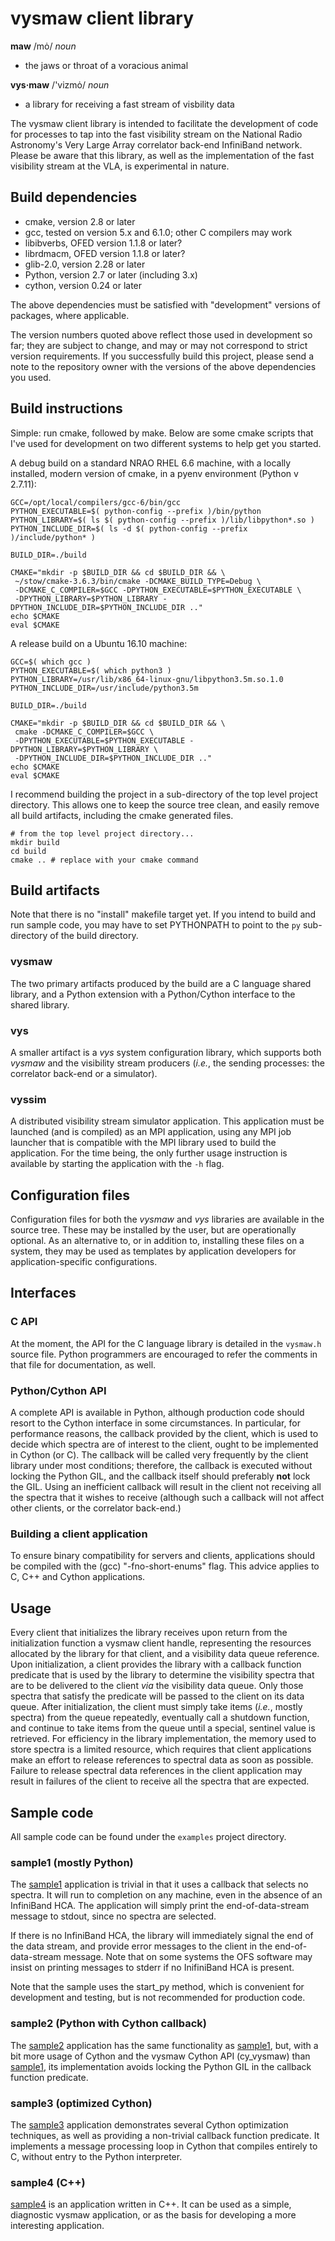 # vysmaw client library

**maw** /mȯ/
  _noun_
  * the jaws or throat of a voracious animal

**vys·maw** /'vizmȯ/
  _noun_
  * a library for receiving a fast stream of visbility data

The vysmaw client library is intended to facilitate the development of code for
processes to tap into the fast visibility stream on the National Radio
Astronomy's Very Large Array correlator back-end InfiniBand network. Please be
aware that this library, as well as the implementation of the fast visibility
stream at the VLA, is experimental in nature.

## Build dependencies

  * cmake, version 2.8 or later
  * gcc, tested on version 5.x and 6.1.0; other C compilers may work
  * libibverbs, OFED version 1.1.8 or later?
  * librdmacm, OFED version 1.1.8 or later?
  * glib-2.0, version 2.28 or later
  * Python, version 2.7 or later (including 3.x)
  * cython, version 0.24 or later

The above dependencies must be satisfied with "development" versions of
packages, where applicable.

The version numbers quoted above reflect those used in development so far; they
are subject to change, and may or may not correspond to strict version
requirements. If you successfully build this project, please send a note to the
repository owner with the versions of the above dependencies you used.

## Build instructions

Simple: run cmake, followed by make. Below are some cmake scripts that I've used
for development on two different systems to help get you started.

A debug build on a standard NRAO RHEL 6.6 machine, with a locally installed,
modern version of cmake, in a pyenv environment (Python v 2.7.11):

``` shell
GCC=/opt/local/compilers/gcc-6/bin/gcc
PYTHON_EXECUTABLE=$( python-config --prefix )/bin/python
PYTHON_LIBRARY=$( ls $( python-config --prefix )/lib/libpython*.so )
PYTHON_INCLUDE_DIR=$( ls -d $( python-config --prefix )/include/python* )

BUILD_DIR=./build

CMAKE="mkdir -p $BUILD_DIR && cd $BUILD_DIR && \
 ~/stow/cmake-3.6.3/bin/cmake -DCMAKE_BUILD_TYPE=Debug \
 -DCMAKE_C_COMPILER=$GCC -DPYTHON_EXECUTABLE=$PYTHON_EXECUTABLE \
 -DPYTHON_LIBRARY=$PYTHON_LIBRARY -DPYTHON_INCLUDE_DIR=$PYTHON_INCLUDE_DIR .."
echo $CMAKE
eval $CMAKE
```

A release build on a Ubuntu 16.10 machine:

``` shell
GCC=$( which gcc )
PYTHON_EXECUTABLE=$( which python3 )
PYTHON_LIBRARY=/usr/lib/x86_64-linux-gnu/libpython3.5m.so.1.0
PYTHON_INCLUDE_DIR=/usr/include/python3.5m

BUILD_DIR=./build

CMAKE="mkdir -p $BUILD_DIR && cd $BUILD_DIR && \
 cmake -DCMAKE_C_COMPILER=$GCC \
 -DPYTHON_EXECUTABLE=$PYTHON_EXECUTABLE -DPYTHON_LIBRARY=$PYTHON_LIBRARY \
 -DPYTHON_INCLUDE_DIR=$PYTHON_INCLUDE_DIR .."
echo $CMAKE
eval $CMAKE
```

I recommend building the project in a sub-directory of the top level project
directory. This allows one to keep the source tree clean, and easily remove all
build artifacts, including the cmake generated files.

``` shell
# from the top level project directory...
mkdir build
cd build
cmake .. # replace with your cmake command
```

## Build artifacts

Note that there is no "install" makefile target yet. If you intend to build and
run sample code, you may have to set PYTHONPATH to point to the `py`
sub-directory of the build directory.

### vysmaw

The two primary artifacts produced by the build are a C language shared library,
and a Python extension with a Python/Cython interface to the shared library.

### vys

A smaller artifact is a _vys_ system configuration library, which supports both
_vysmaw_ and the visibility stream producers (_i.e._, the sending processes: the
correlator back-end or a simulator).

### vyssim

A distributed visibility stream simulator application. This application must be
launched (and is compiled) as an MPI application, using any MPI job launcher
that is compatible with the MPI library used to build the application. For the
time being, the only further usage instruction is available by starting the
application with the ```-h``` flag.

## Configuration files

Configuration files for both the _vysmaw_ and _vys_ libraries are available in
the source tree. These may be installed by the user, but are operationally
optional. As an alternative to, or in addition to, installing these files on a
system, they may be used as templates by application developers for
application-specific configurations.

## Interfaces

### C API

At the moment, the API for the C language library is detailed in the `vysmaw.h`
source file. Python programmers are encouraged to refer the comments in that
file for documentation, as well.

### Python/Cython API

A complete API is available in Python, although production code should resort to
the Cython interface in some circumstances. In particular, for performance
reasons, the callback provided by the client, which is used to decide which
spectra are of interest to the client, ought to be implemented in Cython (or C).
The callback will be called very frequently by the client library under most
conditions; therefore, the callback is executed without locking the Python GIL,
and the callback itself should preferably **not** lock the GIL. Using an
inefficient callback will result in the client not receiving all the spectra
that it wishes to receive (although such a callback will not affect other
clients, or the correlator back-end.)

### Building a client application

To ensure binary compatibility for servers and clients, applications should be
compiled with the (gcc) "-fno-short-enums" flag. This advice applies to C, C++
and Cython applications.

## Usage

Every client that initializes the library receives upon return from the
initialization function a vysmaw client handle, representing the resources
allocated by the library for that client, and a visibility data queue reference.
Upon initialization, a client provides the library with a callback function
predicate that is used by the library to determine the visibility spectra that
are to be delivered to the client _via_ the visibility data queue. Only those
spectra that satisfy the predicate will be passed to the client on its data
queue. After initialization, the client must simply take items (_i.e._, mostly
spectra) from the queue repeatedly, eventually call a shutdown function, and
continue to take items from the queue until a special, sentinel value is
retrieved. For efficiency in the library implementation, the memory used to
store spectra is a limited resource, which requires that client applications
make an effort to release references to spectral data as soon as
possible. Failure to release spectral data references in the client application
may result in failures of the client to receive all the spectra that are
expected.

## Sample code

All sample code can be found under the `examples` project directory.

### sample1 (mostly Python)

The [sample1](examples/sample1.pyx) application is trivial in that it uses a
callback that selects no spectra. It will run to completion on any machine, even
in the absence of an InfiniBand HCA. The application will simply print the
end-of-data-stream message to stdout, since no spectra are selected.

If there is no InfiniBand HCA, the library will immediately signal the end of
the data stream, and provide error messages to the client in the
end-of-data-stream message. Note that on some systems the OFS software may
insist on printing messages to stderr if no InifiniBand HCA is present.

Note that the sample uses the start_py method, which is convenient for
development and testing, but is not recommended for production code.

### sample2 (Python with Cython callback)

The [sample2](examples/sample2.pyx) application has the same functionality
as [sample1](examples/sample1.pyx), but, with a bit more usage of Cython and the
vysmaw Cython API (cy_vysmaw) than [sample1](examples/sample1.pyx), its
implementation avoids locking the Python GIL in the callback function predicate.

### sample3 (optimized Cython)

The [sample3](examples/sample3.pyx) application demonstrates several Cython
optimization techniques, as well as providing a non-trivial callback function
predicate. It implements a message processing loop in Cython that compiles
entirely to C, without entry to the Python interpreter.

### sample4 (C++)

[sample4](examples/sample4.cc) is an application written in C++. It can be used
as a simple, diagnostic vysmaw application, or as the basis for developing a
more interesting application.
